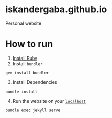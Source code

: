 # iskandergaba.github.io
Personal website

# How to run
1. [Install Ruby](https://www.ruby-lang.org/en/documentation/installation)
2. Install `bundler`
```shell
gem install bundler
```
3. Install Dependencies
```shell
bundle install
```
4. Run the website on your [`localhost`](http://127.0.0.1:4000)
```shell
bundle exec jekyll serve
```